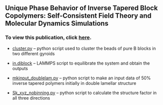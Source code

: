 ## Unique Phase Behavior of Inverse Tapered Block Copolymers: Self-Consistent Field Theory and Molecular Dynamics Simulations
### To view this publication, click [here](https://pubs.acs.org/doi/abs/10.1021/acs.macromol.7b00522). 


- [cluster.py](https://github.com/hall-polymers/published-work/blob/master/2017-brown2017unique/cluster.py) – python script used to cluster the beads of pure B blocks in two different gyroids

- [in.diblock](https://github.com/hall-polymers/published-work/blob/master/2017-brown2017unique/in.diblock) – LAMMPS script to equilibrate the system and obtain the outputs

- [mkinput_doublelam.py](https://github.com/hall-polymers/published-work/blob/master/2017-brown2017unique/mkinput_doublelam.py) – python script to make an input data of 50% inverse tapered polymers initially in double lamellar structure

- [Sk_xyz_nobinning.py](https://github.com/hall-polymers/published-work/blob/master/2017-brown2017unique/sk_xyz_nobinning.py) – python script to calculate the structure factor in all three directions 